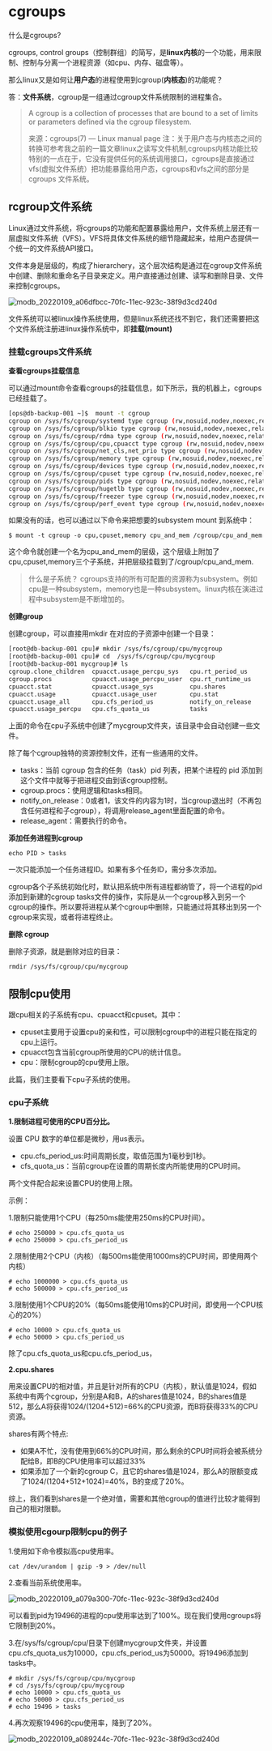 # cgroups

什么是cgroups?

cgroups, control groups（控制群组）的简写，是**linux内核**的一个功能，用来限制、控制与分离一个进程资源（如cpu、内存、磁盘等）。

那么linux又是如何让**用户态**的进程使用到cgroup(**内核态**)的功能呢？

答：**文件系统**，cgroup是一组通过cgroup文件系统限制的进程集合。

> A cgroup is a collection of processes that are bound to a set of limits or parameters defined via the cgroup filesystem.
>
> 来源：cgroups(7) — Linux manual page
> 注：关于用户态与内核态之间的转换可参考我之前的一篇文章linux之读写文件机制,cgroups内核功能比较特别的一点在于，它没有提供任何的系统调用接口，cgroups是直接通过vfs(虚拟文件系统）把功能暴露给用户态，cgroups和vfs之间的部分是cgroups 文件系统。

## rcgroup文件系统

Linux通过文件系统，将cgroups的功能和配置暴露给用户，文件系统上层还有一层虚拟文件系统（VFS）。VFS将具体文件系统的细节隐藏起来，给用户态提供一个统一的文件系统API接口。

文件本身是层级的，构成了hierarchery，这个层次结构是通过在cgroup文件系统中创建、删除和重命名子目录来定义。用户直接通过创建、读写和删除目录、文件来控制cgroups。

![modb_20220109_a06dfbcc-70fc-11ec-923c-38f9d3cd240d](assets/net-img-modb_20220109_a06dfbcc-70fc-11ec-923c-38f9d3cd240d-20240724162815-6dma5ym.png)

文件系统可以被linux操作系统使用，但是linux系统还找不到它，我们还需要把这个文件系统注册进linux操作系统中，即**挂载(mount)**

### 挂载cgroups文件系统

**查看cgroups挂载信息**

可以通过mount命令查看cgroups的挂载信息，如下所示，我的机器上，cgroups已经挂载了。

```bash
[ops@db-backup-001 ~]$  mount -t cgroup
cgroup on /sys/fs/cgroup/systemd type cgroup (rw,nosuid,nodev,noexec,relatime,xattr,release_agent=/usr/lib/systemd/systemd-cgroups-agent,name=systemd)
cgroup on /sys/fs/cgroup/blkio type cgroup (rw,nosuid,nodev,noexec,relatime,blkio)
cgroup on /sys/fs/cgroup/rdma type cgroup (rw,nosuid,nodev,noexec,relatime,rdma)
cgroup on /sys/fs/cgroup/cpu,cpuacct type cgroup (rw,nosuid,nodev,noexec,relatime,cpu,cpuacct)
cgroup on /sys/fs/cgroup/net_cls,net_prio type cgroup (rw,nosuid,nodev,noexec,relatime,net_cls,net_prio)
cgroup on /sys/fs/cgroup/memory type cgroup (rw,nosuid,nodev,noexec,relatime,memory)
cgroup on /sys/fs/cgroup/devices type cgroup (rw,nosuid,nodev,noexec,relatime,devices)
cgroup on /sys/fs/cgroup/cpuset type cgroup (rw,nosuid,nodev,noexec,relatime,cpuset)
cgroup on /sys/fs/cgroup/pids type cgroup (rw,nosuid,nodev,noexec,relatime,pids)
cgroup on /sys/fs/cgroup/hugetlb type cgroup (rw,nosuid,nodev,noexec,relatime,hugetlb)
cgroup on /sys/fs/cgroup/freezer type cgroup (rw,nosuid,nodev,noexec,relatime,freezer)
cgroup on /sys/fs/cgroup/perf_event type cgroup (rw,nosuid,nodev,noexec,relatime,perf_event)
```

如果没有的话，也可以通过以下命令来把想要的subsystem mount 到系统中：

```
$ mount -t cgroup -o cpu,cpuset,memory cpu_and_mem /cgroup/cpu_and_mem
```

这个命令就创建一个名为cpu\_and\_mem的层级，这个层级上附加了cpu,cpuset,memory三个子系统，并把层级挂载到了/cgroup/cpu\_and\_mem.

> 什么是子系统？
> cgroups支持的所有可配置的资源称为subsystem。例如cpu是一种subsystem，memory也是一种subsystem。linux内核在演进过程中subsystem是不断增加的。

**创建group**

创建cgroup，可以直接用mkdir 在对应的子资源中创建一个目录：

```bash
[root@db-backup-001 cpu]# mkdir /sys/fs/cgroup/cpu/mycgroup
[root@db-backup-001 cpu]# cd  /sys/fs/cgroup/cpu/mycgroup
[root@db-backup-001 mycgroup]# ls
cgroup.clone_children  cpuacct.usage_percpu_sys   cpu.rt_period_us
cgroup.procs           cpuacct.usage_percpu_user  cpu.rt_runtime_us
cpuacct.stat           cpuacct.usage_sys          cpu.shares
cpuacct.usage          cpuacct.usage_user         cpu.stat
cpuacct.usage_all      cpu.cfs_period_us          notify_on_release
cpuacct.usage_percpu   cpu.cfs_quota_us           tasks
```

上面的命令在cpu子系统中创建了mycgroup文件夹，该目录中会自动创建一些文件。

除了每个cgroup独特的资源控制文件，还有一些通用的文件。

- tasks：当前 cgroup 包含的任务（task）pid 列表，把某个进程的 pid 添加到这个文件中就等于把进程交由到该cgroup控制。
- cgroup.procs：使用逻辑和tasks相同。
- notify\_on\_release：0或者1，该文件的内容为1时，当cgroup退出时（不再包含任何进程和子cgroup），将调用release\_agent里面配置的命令。
- release\_agent：需要执行的命令。

**添加任务进程到cgroup**

```
echo PID > tasks
```

一次只能添加一个任务进程ID。如果有多个任务ID，需分多次添加。

cgroup各个子系统初始化时，默认把系统中所有进程都纳管了，将一个进程的pid添加到新建的cgroup tasks文件的操作，实际是从一个cgroup移入到另一个cgroup的操作。所以要将进程从某个cgroup中删除，只能通过将其移出到另一个cgroup来实现，或者将进程终止。

**删除 cgroup**

删除子资源，就是删除对应的目录：

```
rmdir /sys/fs/cgroup/cpu/mycgroup
```

## 限制cpu使用

跟cpu相关的子系统有cpu、cpuacct和cpuset。其中：

- cpuset主要用于设置cpu的亲和性，可以限制cgroup中的进程只能在指定的cpu上运行。
- cpuacct包含当前cgroup所使用的CPU的统计信息。
- cpu：限制cgroup的cpu使用上限。

此篇，我们主要看下cpu子系统的使用。

### cpu子系统

**1.限制进程可使用的CPU百分比。**

设置 CPU 数字的单位都是微秒，用us表示。

- cpu.cfs\_period\_us:时间周期长度，取值范围为1毫秒到1秒。
- cfs\_quota\_us：当前cgroup在设置的周期长度内所能使用的CPU时间。

两个文件配合起来设置CPU的使用上限。

示例：

1.限制只能使用1个CPU（每250ms能使用250ms的CPU时间）。

```
# echo 250000 > cpu.cfs_quota_us 
# echo 250000 > cpu.cfs_period_us 
```

2.限制使用2个CPU（内核）（每500ms能使用1000ms的CPU时间，即使用两个内核）

```
# echo 1000000 > cpu.cfs_quota_us
# echo 500000 > cpu.cfs_period_us
```

3.限制使用1个CPU的20%（每50ms能使用10ms的CPU时间，即使用一个CPU核心的20%）

```
# echo 10000 > cpu.cfs_quota_us
# echo 50000 > cpu.cfs_period_us
```

除了cpu.cfs\_quota\_us和cpu.cfs\_period\_us，

**2.cpu.shares**

用来设置CPU的相对值，并且是针对所有的CPU（内核），默认值是1024，假如系统中有两个cgroup，分别是A和B，A的shares值是1024，B的shares值是512，那么A将获得1024/(1204+512)=66%的CPU资源，而B将获得33%的CPU资源。

shares有两个特点:

- 如果A不忙，没有使用到66%的CPU时间，那么剩余的CPU时间将会被系统分配给B，即B的CPU使用率可以超过33%
- 如果添加了一个新的cgroup C，且它的shares值是1024，那么A的限额变成了1024/(1204+512+1024)=40%，B的变成了20%。

综上，我们看到shares是一个绝对值，需要和其他cgroup的值进行比较才能得到自己的相对限额。

### 模拟使用cgourp限制cpu的例子

1.使用如下命令模拟高cpu使用率。

```
cat /dev/urandom | gzip -9 > /dev/null
```

2.查看当前系统使用率。

![modb_20220109_a079a300-70fc-11ec-923c-38f9d3cd240d](assets/net-img-modb_20220109_a079a300-70fc-11ec-923c-38f9d3cd240d-20240724162815-xogdrxe.png)​

可以看到pid为19496的进程的cpu使用率达到了100%。现在我们使用cgroups将它限制到20%。

3.在/sys/fs/cgroup/cpu/目录下创建mycgroup文件夹，并设置cpu.cfs\_quota\_us为10000，cpu.cfs\_period\_us为50000。将19496添加到tasks中。

```
# mkdir /sys/fs/cgroup/cpu/mycgroup
# cd /sys/fs/cgroup/cpu/mycgroup
# echo 10000 > cpu.cfs_quota_us
# echo 50000 > cpu.cfs_period_us
# echo 19496 > tasks
```

4.再次观察19496的cpu使用率，降到了20%。

![modb_20220109_a089244c-70fc-11ec-923c-38f9d3cd240d](assets/net-img-modb_20220109_a089244c-70fc-11ec-923c-38f9d3cd240d-20240724162815-ztsd6ku.png)​
